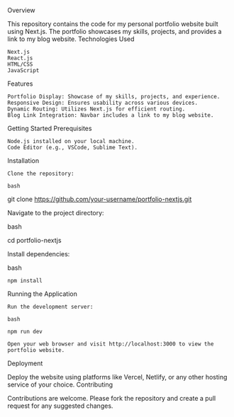 Overview

This repository contains the code for my personal portfolio website built using Next.js. The portfolio showcases my skills, projects, and provides a link to my blog website.
Technologies Used

    Next.js
    React.js
    HTML/CSS
    JavaScript

Features

    Portfolio Display: Showcase of my skills, projects, and experience.
    Responsive Design: Ensures usability across various devices.
    Dynamic Routing: Utilizes Next.js for efficient routing.
    Blog Link Integration: Navbar includes a link to my blog website.

Getting Started
Prerequisites

    Node.js installed on your local machine.
    Code Editor (e.g., VSCode, Sublime Text).

Installation

    Clone the repository:

    bash

git clone https://github.com/your-username/portfolio-nextjs.git

Navigate to the project directory:

bash

cd portfolio-nextjs

Install dependencies:

bash

    npm install

Running the Application

    Run the development server:

    bash

    npm run dev

    Open your web browser and visit http://localhost:3000 to view the portfolio website.



Deployment

Deploy the website using platforms like Vercel, Netlify, or any other hosting service of your choice.
Contributing

Contributions are welcome. Please fork the repository and create a pull request for any suggested changes.

